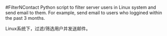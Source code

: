 #FilterNContact
Python script to filter server users in Linux system and send email to them. For example, send email to users who loggined within the past 3 months. 

Linux系统下，过滤/筛选用户并发送邮件。
